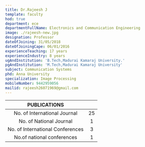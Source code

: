 ```yaml
---
title: Dr.Rajeesh J
template: faculty
hod: true
department: ece
departmentFullName: Electronics and Communication Engineering
image: ./rajeesh-new.jpg
designation: Professor
dateOfJoining: 31/05/2018
dateOfJoiningCape: 06/01/2016
experienceTeaching: 17 years
experienceIndustry: 8 years
ugAndInstitution: 'B.Tech,Madurai Kamaraj University.'
pgAndInstitution: 'M.Tech,Madurai Kamaraj University'
subject: Communication Systems
phd: Anna University
specialization: Image Processing
mobileNumber: 9442959056
mailid: rajeesh26071969@gmail.com
---
```


|           PUBLICATIONS           |     |
| :------------------------------: | :-: |
|   No. of International Journal   | 25  |
|     No. of National Journal      |  1  |
| No. of International Conferences |  3  |
|    No.of national conferences    |  1  |
